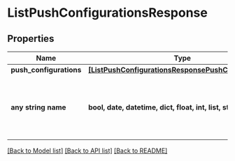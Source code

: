 # ListPushConfigurationsResponse


## Properties
Name | Type | Description | Notes
------------ | ------------- | ------------- | -------------
**push_configurations** | [**[ListPushConfigurationsResponsePushConfigurations]**](ListPushConfigurationsResponsePushConfigurations.md) |  | [optional] 
**any string name** | **bool, date, datetime, dict, float, int, list, str, none_type** | any string name can be used but the value must be the correct type | [optional]

[[Back to Model list]](../README.md#documentation-for-models) [[Back to API list]](../README.md#documentation-for-api-endpoints) [[Back to README]](../README.md)


